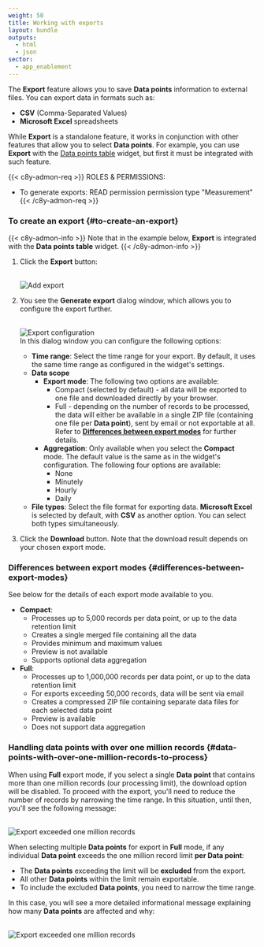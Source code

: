 ```yaml
---
weight: 50
title: Working with exports
layout: bundle
outputs:
  - html
  - json
sector:
  - app_enablement
---
```


The **Export** feature allows you to save **Data points** information to external files. You can export data in formats such as:

- **CSV** (Comma-Separated Values)
- **Microsoft Excel** spreadsheets

While **Export** is a standalone feature, it works in conjunction with other features that allow you to select **Data points**. For example, you can use **Export** with the [Data points table](/cockpit/widgets-collection/#data-point-table) widget, but first it must be integrated with such feature.

{{< c8y-admon-req >}}
ROLES & PERMISSIONS:

- To generate exports: READ permission permission type "Measurement"
{{< /c8y-admon-req >}}

### To create an export {#to-create-an-export}

{{< c8y-admon-info >}}
Note that in the example below, **Export** is integrated with the **Data points table** widget.
{{< /c8y-admon-info >}}

1. Click the **Export** button:

   <br>![Add export](/images/users-guide/cockpit/cockpit-exports-button.png)<br>

2. You see the **Generate export** dialog window, which allows you to configure the export further. 

   <br>![Export configuration](/images/users-guide/cockpit/cockpit-exports-configuration.png)<br>
   In this dialog window you can configure the following options:

   - **Time range**: Select the time range for your export. By default, it uses the same time range as configured in the widget's settings.
   - **Data scope**
     - **Export mode**: The following two options are available:
       - Compact (selected by default) - all data will be exported to one file and downloaded directly by your browser.
       - Full - depending on the number of records to be processed, the data will either be available in a single ZIP file (containing one file per **Data point**), sent by email or not exportable at all.
       Refer to [**Differences between export modes**](#differences-between-export-modes) for further details.
     - **Aggregation**: Only available when you select the **Compact** mode. The default value is the same as in the widget's configuration. The following four options are available:
       - None
       - Minutely
       - Hourly
       - Daily
   - **File types**: Select the file format for exporting data. **Microsoft Excel** is selected by default, with **CSV** as another option. You can select both types simultaneously.

3. Click the **Download** button. Note that the download result depends on your chosen export mode.

### Differences between export modes {#differences-between-export-modes}

See below for the details of each export mode available to you. 
- **Compact**:
  - Processes up to 5,000 records per data point, or up to the data retention limit
  - Creates a single merged file containing all the data
  - Provides minimum and maximum values
  - Preview is not available
  - Supports optional data aggregation
- **Full**:
  - Processes up to 1,000,000 records per data point, or up to the data retention limit
  - For exports exceeding 50,000 records, data will be sent via email
  - Creates a compressed ZIP file containing separate data files for each selected data point
  - Preview is available
  - Does not support data aggregation

### Handling data points with over one million records {#data-points-with-over-one-million-records-to-process}

When using **Full** export mode, if you select a single **Data point** that contains more than one million records (our processing limit), the download option will be disabled. To proceed with the export, you'll need to reduce the number of records by narrowing the time range. In this situation, until then, you'll see the following message:

<br>![Export exceeded one million records](/images/users-guide/cockpit/cockpit-exports-one-million-for-single-data-point.png)<br>

When selecting multiple **Data points** for export in **Full** mode, if any individual **Data point** exceeds the one million record limit **per Data point**:

- The **Data points** exceeding the limit will be **excluded** from the export.
- All other **Data points** within the limit remain exportable.
- To include the excluded **Data points**, you need to narrow the time range.

In this case, you will see a more detailed informational message explaining how many **Data points** are affected and why:

<br>![Export exceeded one million records](/images/users-guide/cockpit/cockpit-exports-one-million-for-single-data-point-with-other-data-points.png)<br>
